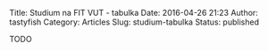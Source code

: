 Title: Studium na FIT VUT - tabulka
Date: 2016-04-26 21:23
Author: tastyfish
Category: Articles
Slug: studium-tabulka
Status: published

TODO